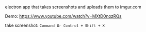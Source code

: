 electron app that takes screenshots and uploads them to imgur.com 

Demo: https://www.youtube.com/watch?v=MXtD0nozRQs

take screenshot: ```Command Or Control + Shift + X```
